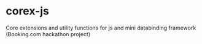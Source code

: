 corex-js
========

Core extensions and utility functions for js and mini databinding framework (Booking.com hackathon project)

